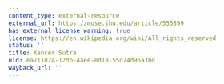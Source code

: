 ```yaml
---
content_type: external-resource
external_url: https://muse.jhu.edu/article/555899
has_external_license_warning: true
license: https://en.wikipedia.org/wiki/All_rights_reserved
status: ''
title: Kancer Sutra
uid: ea711d24-12db-4aee-8d18-55d74d96a3bd
wayback_url: ''
---
```

